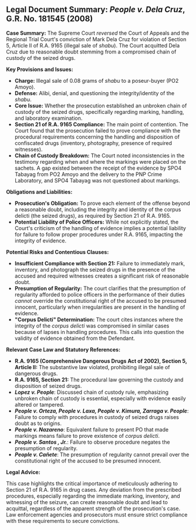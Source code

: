 ## Legal Document Summary: *People v. Dela Cruz*, G.R. No. 181545 (2008)

**Case Summary:** The Supreme Court *reversed* the Court of Appeals and the Regional Trial Court's conviction of Mark Dela Cruz for violation of Section 5, Article II of R.A. 9165 (illegal sale of *shabu*). The Court acquitted Dela Cruz due to reasonable doubt stemming from a compromised chain of custody of the seized drugs.

**Key Provisions and Issues:**

*   **Charge:** Illegal sale of 0.08 grams of *shabu* to a poseur-buyer (PO2 Amoyo).
*   **Defense:** Alibi, denial, and questioning the integrity/identity of the *shabu*.
*   **Core Issue:** Whether the prosecution established an unbroken chain of custody of the seized drugs, specifically regarding marking, handling, and laboratory examination.
*   **Section 21 of R.A. 9165 Compliance:** The main point of contention. The Court found that the prosecution failed to prove compliance with the procedural requirements concerning the handling and disposition of confiscated drugs (inventory, photography, presence of required witnesses).
*   **Chain of Custody Breakdown:** The Court noted inconsistencies in the testimony regarding when and where the markings were placed on the sachets. A gap existed between the receipt of the evidence by SPO4 Tabayag from PO2 Amoyo and the delivery to the PNP Crime Laboratory, and SPO4 Tabayag was not questioned about markings.

**Obligations and Liabilities:**

*   **Prosecution's Obligation:** To prove each element of the offense beyond a reasonable doubt, including the integrity and identity of the corpus delicti (the seized drugs), as required by Section 21 of R.A. 9165.
*   **Potential Liability of Police Officers:** While not explicitly stated, the Court's criticism of the handling of evidence implies a potential liability for failure to follow proper procedures under R.A. 9165, impacting the integrity of evidence.

**Potential Risks and Contentious Clauses:**

*   **Insufficient Compliance with Section 21:** Failure to immediately mark, inventory, and photograph the seized drugs in the presence of the accused and required witnesses creates a significant risk of reasonable doubt.
*   **Presumption of Regularity:** The court clarifies that the presumption of regularity afforded to police officers in the performance of their duties *cannot* override the constitutional right of the accused to be presumed innocent, particularly when irregularities are present in the handling of evidence.
*   **"Corpus Delicti" Determination:** The court cites instances where the integrity of the *corpus delicti* was compromised in similar cases because of lapses in handling procedures. This calls into question the validity of evidence obtained from the Defendant.

**Relevant Case Law and Statutory References:**

*   **R.A. 9165 (Comprehensive Dangerous Drugs Act of 2002), Section 5, Article II:** The substantive law violated, prohibiting illegal sale of dangerous drugs.
*   **R.A. 9165, Section 21:** The procedural law governing the custody and disposition of seized drugs.
*   ***Lopez v. People***: Discussed chain of custody rule, emphasizing unbroken chain of custody is essential, especially with evidence easily altered or tampered.
*   ***People v. Orteza, People v. Laxa, People v. Kimura, Zarraga v. People***: Failure to comply with procedures in custody of seized drugs raises doubt as to origins.
*   ***People v. Nazareno***: Equivalent failure to present PO that made markings means failure to prove existence of *corpus delicti*.
*   ***People v. Santos , Jr.***: Failure to observe procedure negates the presumption of regularity.
*   ***People v. Cañete***: The presumption of regularity cannot prevail over the constitutional right of the accused to be presumed innocent.

**Legal Advice:**

This case highlights the critical importance of meticulously adhering to Section 21 of R.A. 9165 in drug cases. Any deviation from the prescribed procedures, especially regarding the immediate marking, inventory, and witnessing of the seizure, can create reasonable doubt and lead to acquittal, regardless of the apparent strength of the prosecution's case. Law enforcement agencies and prosecutors must ensure strict compliance with these requirements to secure convictions.
